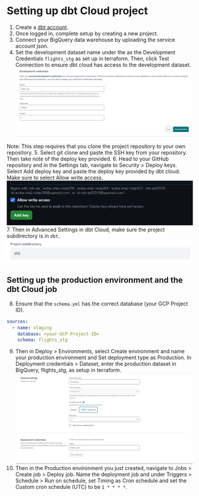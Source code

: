 # Setting up dbt Cloud project

1. Create a [dbt account](https://www.getdbt.com/).
2. Once logged in, complete setup by creating a new project.
3. Connect your BigQuery data warehouse by uploading the service account json.
4. Set the development dataset name under the as the Development Credentials `flights_stg` as set up in terraform. Then, click Test Connection to ensure dbt cloud has access to the development dataset.
![](images/dbt_3.png)

Note: This step requires that you clone the project repository to your own repository.
5. Select git clone and paste the SSH key from your repository. Then take note of the deploy key provided.
6. Head to your GitHub repository and in the Settings tab, navigate to Security > Deploy keys. Select Add deploy key and paste the deploy key provided by dbt cloud. Make sure to select Allow write access.
![](images/dbt_5.png)
7. Then in Advanced Settings in dbt Cloud, make sure the project subdirectory is in `dbt`.
![](images/dbt_6.png)

## Setting up the production environment and the dbt Cloud job
8. Ensure that the `schema.yml` has the correct database (your GCP Project ID).
```YAML
sources:
  - name: staging
    database: <your-GCP-Project-ID>
    schema: flights_stg
```
9. Then in Deploy > Environments, select Create environment and name your production environment and Set deployment type as Production. In Deployment credentials > Dataset, enter the production dataset in BigQuery, flights_stg, as setup in terraform.
![](images/dbt_7.png)
10. Then in the Production environment you just created, navigate to Jobs > Create job > Deploy job. Name the deployment job and under Triggers > Schedule > Run on schedule, set Timing as Cron schedule and set the Custom cron schedule (UTC) to be `1 * * * *`.
